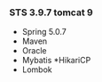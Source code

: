 ### STS 3.9.7 tomcat 9
 * Spring 5.0.7
  * Maven
  * Oracle
  * Mybatis
    *HikariCP
  * Lombok
  
